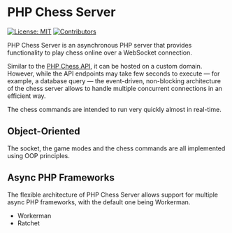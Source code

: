 # PHP Chess Server

[![License: MIT](https://img.shields.io/badge/License-MIT-blue.svg)](https://opensource.org/license/mit/)
[![Contributors](https://img.shields.io/github/contributors/chesslablab/chess-server)](https://github.com/chesslablab/chess-server/graphs/contributors)

PHP Chess Server is an asynchronous PHP server that provides functionality to play chess online over a WebSocket connection.

Similar to the [PHP Chess API](https://chesslablab.github.io/chess-api/), it can be hosted on a custom domain. However, while the API endpoints may take few seconds to execute — for example, a database query — the event-driven, non-blocking architecture of the chess server allows to handle multiple concurrent connections in an efficient way.

The chess commands are intended to run very quickly almost in real-time.

## Object-Oriented

The socket, the game modes and the chess commands are all implemented using OOP principles.

## Async PHP Frameworks

The flexible architecture of PHP Chess Server allows support for multiple async PHP frameworks, with the default one being Workerman.

- Workerman
- Ratchet

